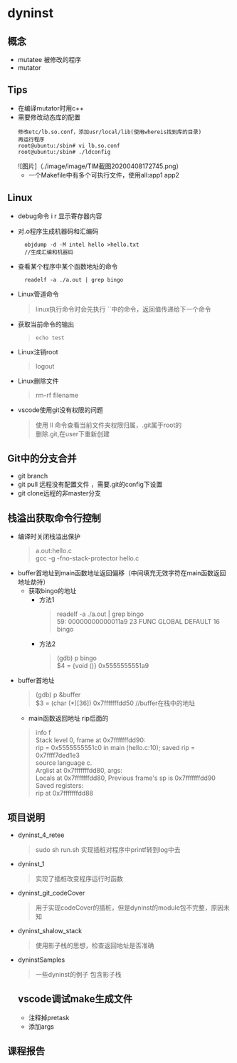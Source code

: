 # dyninst 
## 概念
- mutatee 被修改的程序
- mutator
## Tips
- 在编译mutator时用c++
- 需要修改动态库的配置  
  ```
  修改etc/lb.so.conf，添加usr/local/lib(使用whereis找到库的目录)
  再运行程序
  root@ubuntu:/sbin# vi lb.so.conf
  root@ubuntu:/sbin# ./ldconfig
  
  ```
  ![图片]（./image/image/TIM截图20200408172745.png）
  - 一个Makefile中有多个可执行文件，使用all:app1 app2

## Linux
- debug命令 i r 显示寄存器内容
- 对.o程序生成机器码和汇编码
  ```
    objdump -d -M intel hello >hello.txt
    //生成汇编和机器码
  ```
- 查看某个程序中某个函数地址的命令
  ```
    readelf -a ./a.out | grep bingo
  ```
- Linux管道命令
  
  > linux执行命令时会先执行  ``中的命令，返回值传递给下一个命令
- 获取当前命令的输出
  
  >`echo test`
  
- Linux注销root
  
  > logout
  
- Linux删除文件
  
  > rm-rf filename
  
- vscode使用git没有权限的问题
  > 使用 ll 命令查看当前文件夹权限归属，.git属于root的  
  > 删除.git,在user下重新创建


## Git中的分支合并
-   git branch  
-   git pull 远程没有配置文件 ，需要.git的config下设置  
-   git clone远程的非master分支 


  ## 栈溢出获取命令行控制
- 编译时关闭栈溢出保护
  >a.out:hello.c  
	gcc -g -fno-stack-protector hello.c
- buffer首地址到main函数地址返回偏移（中间填充无效字符在main函数返回地址劫持）
  - 获取bingo的地址
    - 方法1
        >    readelf -a ./a.out | grep bingo  
        >   59: 00000000000011a9    23 FUNC    GLOBAL DEFAULT   16 bingo
     - 方法2
        >(gdb) p bingo  
            $4 = {void ()} 0x5555555551a9 <bingo>
- buffer首地址 
    >(gdb) p &buffer  
    $3 = (char (*)[36]) 0x7fffffffdd50 //buffer在栈中的地址
  - main函数返回地址 rip后面的
  > info f  
  Stack level 0, frame at 0x7fffffffdd90:  
  rip = 0x5555555551c0 in main (hello.c:10); saved rip = 0x7ffff7ded1e3  
  source language c.  
  Arglist at 0x7fffffffdd80, args:   
  Locals at 0x7fffffffdd80, Previous frame's sp is 0x7fffffffdd90  
  Saved registers:  
  rip at 0x7fffffffdd88

## 项目说明

- dyninst_4_retee
  > sudo sh run.sh
  > 实现插桩对程序中printf转到log中去
- dyninst_1
  
  > 实现了插桩改变程序运行时函数
- dyninst_git_codeCover
  
  >用于实现codeCover的插桩，但是dyninst的module包不完整，原因未知
- dyninst_shalow_stack
  
  >使用影子栈的思想，检查返回地址是否准确
- dyninstSamples
  >一些dyninst的例子 包含影子栈

  ## vscode调试make生成文件
  - 注释掉pretask
  - 添加args

## 课程报告